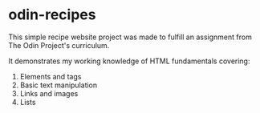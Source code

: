 # odin-recipes
This simple recipe website project was made to fulfill an assignment from The Odin Project's curriculum.

It demonstrates my working knowledge of HTML fundamentals covering:
1. Elements and tags
2. Basic text manipulation
3. Links and images
4. Lists